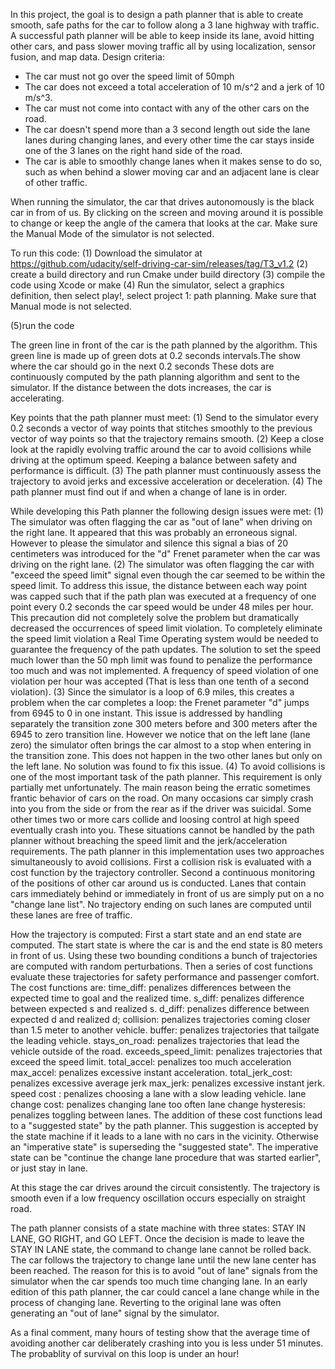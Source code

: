 In this project, the goal is to design a path planner that is able to create smooth, safe paths for the car to follow along a 3 lane highway with traffic. A successful path planner will be able to keep inside its lane, avoid hitting other cars, and pass slower moving traffic all by using localization, sensor fusion, and map data.
Design criteria:
- The car must not go over the speed limit of 50mph
- The car does not exceed a total acceleration of 10 m/s^2 and a jerk of 10 m/s^3.
- The car must not come into contact with any of the other cars on the road.
- The car doesn't spend more than a 3 second length out side the lane lanes during changing lanes, and every other time the car stays inside one of the 3 lanes on the right hand side of the road.
- The car is able to smoothly change lanes when it makes sense to do so, such as when behind a slower moving car and an adjacent lane is clear of other traffic.

When running the simulator, the car that drives autonomously is the black car in from of us.
By clicking on the screen and moving around it is possible to change or keep the angle of the camera that looks at the car.
Make sure the Manual Mode of the simulator is not selected.

To run this code: 
(1) Download the simulator at https://github.com/udacity/self-driving-car-sim/releases/tag/T3_v1.2
(2) create a build directory and run Cmake under build directory
(3) compile the code using Xcode or make
(4) Run the simulator, select a graphics definition, then select play!, select  project 1: path planning. Make sure that Manual mode is not selected.

(5)run the code

The green line in front of the car is the path planned by the algorithm. This green line is made up of green dots at 0.2 seconds intervals.The show where the car should go in the next 0.2 seconds These dots are continuously computed by the path planning algorithm and sent to the simulator. If the distance between the dots increases, the car is accelerating.

Key points that the path planner must meet:
(1) Send to the simulator every 0.2 seconds a vector of way points that stitches smoothly to the previous vector of way points so that the trajectory remains smooth.
(2) Keep a close look at the rapidly evolving traffic around the car to avoid collisions while driving at the optimum speed. Keeping a balance between safety and performance is difficult.
(3) The path planner must continuously assess the trajectory to avoid jerks and excessive acceleration or deceleration.
(4) The path planner must find out if and when a change of lane is in order.

While developing this Path planner the following design issues were met:
(1) The simulator was often flagging the car as "out of lane" when driving on the right lane. It appeared that this was probably an erroneous signal. However to please the simulator and silence this signal a bias of 20 centimeters was introduced for the "d" Frenet parameter when the car was driving on the right lane. 
(2) The simulator was often flagging the car with "exceed the speed limit" signal even though the car seemed to be within the speed limit. To address this issue, the distance between each way point was capped such that if the path plan was executed at a frequency of one point every 0.2 seconds the car speed would be under 48 miles per hour. This precaution did not completely solve the problem but dramatically decreased the occurrences of speed limit violation. To completely eliminate the speed limit violation a Real Time Operating system would be needed to guarantee the frequency of the path updates. The solution to set the speed much lower than the 50 mph limit was found to penalize the performance too much and was not implemented. A frequency of speed violation of one violation per hour was accepted (That is less than one tenth of a second violation).
(3) Since the simulator is a loop of 6.9 miles, this creates a problem when the car completes a loop: the Frenet parameter "d" jumps from 6945 to 0 in one instant.
This issue is addressed by handling separately the transition zone 300 meters before and 300 meters after the 6945 to zero transition line. However we notice that on the left lane (lane zero) the simulator often brings the car almost to a stop when entering in the transition zone. This does not happen in the two other lanes but only on the left lane. No solution was found to fix this issue.
(4) To avoid collisions is one of the most important task of the path planner. This requirement is only partially met unfortunately. The main reason being the erratic sometimes frantic behavior of cars on the road. On many occasions car simply crash into you from the side or from the rear as if the driver was suicidal. Some other times two or more cars collide and loosing control at high speed eventually crash into you. These situations cannot be handled by the path planner without breaching the speed limit and the jerk/acceleration requirements.
The path planner in this implementation uses two approaches simultaneously to avoid collisions. First a collision risk is evaluated with a cost function by the trajectory controller. Second a continuous monitoring of the positions of other car around us is conducted. Lanes that contain cars immediately behind or immediately in front of us are simply put on a no "change lane list". No trajectory ending on such lanes are computed until these lanes are free of traffic.  

How the trajectory is computed:
First a start state and an end state are computed. The start state is where the car is and the end state is 80 meters in front of us.
Using these two bounding conditions a bunch of trajectories are computed with random perturbations.
Then a series of cost functions evaluate these trajectories for safety performance and passenger comfort.
The cost functions are:
time_diff: penalizes differences between the expected time to goal and the realized time.
s_diff: penalizes difference between expected s and realized s.
d_diff: penalizes difference between expected d and realized d;
collision: penalizes trajectories coming closer than 1.5 meter to another vehicle. 
buffer: penalizes trajectories that tailgate the leading vehicle.
stays_on_road: penalizes trajectories that lead the vehicle outside of the road.
exceeds_speed_limit: penalizes trajectories that exceed the speed limit.
total_accel: penalizes too much acceleration
max_accel: penalizes excessive instant acceleration.
total_jerk_cost: penalizes excessive average jerk
max_jerk: penalizes excessive instant jerk.
speed cost : penalizes choosing a lane with a slow leading vehicle.
lane change cost: penalizes changing lane too often
lane change hysteresis: penalizes toggling between lanes.
The addition of these cost functions lead to a "suggested state" by the path planner. This suggestion is accepted by the state machine if it leads to a lane with no cars in the vicinity. Otherwise an "imperative state" is superseding the "suggested state". The imperative state can be "continue the change lane procedure that was started earlier", or just stay in lane.



At this stage the car drives around the circuit consistently. The trajectory is smooth even if a low frequency oscillation occurs especially on straight road.

The path planner consists of a state machine with three states: STAY IN LANE, GO RIGHT, and GO LEFT. Once the decision is made to leave the STAY IN LANE state, the command to change lane cannot be rolled back. The car follows the trajectory to change lane until the new lane center has been reached. The reason for this is to avoid 
"out of lane" signals from the simulator when the car spends too much time changing lane. In an early edition of this path planner, the car could cancel a lane change 
while in the process of changing lane. Reverting to the original lane was often generating an "out of lane" signal by the simulator.


As a final comment, many hours of testing show that the average time of avoiding another car deliberately crashing into you is less under 51 minutes. The probablity of survival on this loop is under an hour!